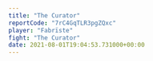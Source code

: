 ```yaml
---
title: "The Curator"
reportCode: "7rC4GqTLR3pgZQxc"
player: "Fabrïste"
fight: "The Curator"
date: 2021-08-01T19:04:53.731000+00:00
---
```

